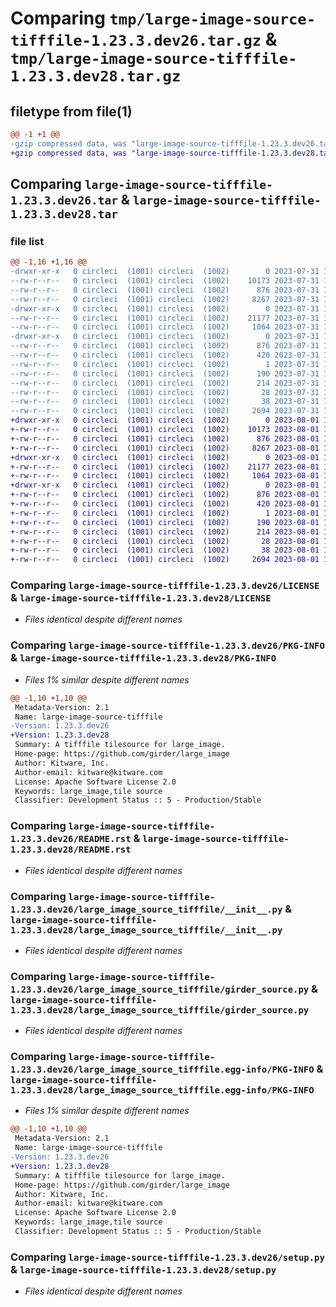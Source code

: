 # Comparing `tmp/large-image-source-tifffile-1.23.3.dev26.tar.gz` & `tmp/large-image-source-tifffile-1.23.3.dev28.tar.gz`

## filetype from file(1)

```diff
@@ -1 +1 @@
-gzip compressed data, was "large-image-source-tifffile-1.23.3.dev26.tar", last modified: Mon Jul 31 15:03:45 2023, max compression
+gzip compressed data, was "large-image-source-tifffile-1.23.3.dev28.tar", last modified: Tue Aug  1 17:18:42 2023, max compression
```

## Comparing `large-image-source-tifffile-1.23.3.dev26.tar` & `large-image-source-tifffile-1.23.3.dev28.tar`

### file list

```diff
@@ -1,16 +1,16 @@
-drwxr-xr-x   0 circleci  (1001) circleci  (1002)        0 2023-07-31 15:03:45.196695 large-image-source-tifffile-1.23.3.dev26/
--rw-r--r--   0 circleci  (1001) circleci  (1002)    10173 2023-07-31 15:03:44.000000 large-image-source-tifffile-1.23.3.dev26/LICENSE
--rw-r--r--   0 circleci  (1001) circleci  (1002)      876 2023-07-31 15:03:45.196695 large-image-source-tifffile-1.23.3.dev26/PKG-INFO
--rw-r--r--   0 circleci  (1001) circleci  (1002)     8267 2023-07-31 15:03:44.000000 large-image-source-tifffile-1.23.3.dev26/README.rst
-drwxr-xr-x   0 circleci  (1001) circleci  (1002)        0 2023-07-31 15:03:45.192695 large-image-source-tifffile-1.23.3.dev26/large_image_source_tifffile/
--rw-r--r--   0 circleci  (1001) circleci  (1002)    21177 2023-07-31 15:02:05.000000 large-image-source-tifffile-1.23.3.dev26/large_image_source_tifffile/__init__.py
--rw-r--r--   0 circleci  (1001) circleci  (1002)     1064 2023-07-31 15:02:05.000000 large-image-source-tifffile-1.23.3.dev26/large_image_source_tifffile/girder_source.py
-drwxr-xr-x   0 circleci  (1001) circleci  (1002)        0 2023-07-31 15:03:45.196695 large-image-source-tifffile-1.23.3.dev26/large_image_source_tifffile.egg-info/
--rw-r--r--   0 circleci  (1001) circleci  (1002)      876 2023-07-31 15:03:45.000000 large-image-source-tifffile-1.23.3.dev26/large_image_source_tifffile.egg-info/PKG-INFO
--rw-r--r--   0 circleci  (1001) circleci  (1002)      420 2023-07-31 15:03:45.000000 large-image-source-tifffile-1.23.3.dev26/large_image_source_tifffile.egg-info/SOURCES.txt
--rw-r--r--   0 circleci  (1001) circleci  (1002)        1 2023-07-31 15:03:45.000000 large-image-source-tifffile-1.23.3.dev26/large_image_source_tifffile.egg-info/dependency_links.txt
--rw-r--r--   0 circleci  (1001) circleci  (1002)      190 2023-07-31 15:03:45.000000 large-image-source-tifffile-1.23.3.dev26/large_image_source_tifffile.egg-info/entry_points.txt
--rw-r--r--   0 circleci  (1001) circleci  (1002)      214 2023-07-31 15:03:45.000000 large-image-source-tifffile-1.23.3.dev26/large_image_source_tifffile.egg-info/requires.txt
--rw-r--r--   0 circleci  (1001) circleci  (1002)       28 2023-07-31 15:03:45.000000 large-image-source-tifffile-1.23.3.dev26/large_image_source_tifffile.egg-info/top_level.txt
--rw-r--r--   0 circleci  (1001) circleci  (1002)       38 2023-07-31 15:03:45.196695 large-image-source-tifffile-1.23.3.dev26/setup.cfg
--rw-r--r--   0 circleci  (1001) circleci  (1002)     2694 2023-07-31 15:02:05.000000 large-image-source-tifffile-1.23.3.dev26/setup.py
+drwxr-xr-x   0 circleci  (1001) circleci  (1002)        0 2023-08-01 17:18:42.093383 large-image-source-tifffile-1.23.3.dev28/
+-rw-r--r--   0 circleci  (1001) circleci  (1002)    10173 2023-08-01 17:18:41.000000 large-image-source-tifffile-1.23.3.dev28/LICENSE
+-rw-r--r--   0 circleci  (1001) circleci  (1002)      876 2023-08-01 17:18:42.093383 large-image-source-tifffile-1.23.3.dev28/PKG-INFO
+-rw-r--r--   0 circleci  (1001) circleci  (1002)     8267 2023-08-01 17:18:41.000000 large-image-source-tifffile-1.23.3.dev28/README.rst
+drwxr-xr-x   0 circleci  (1001) circleci  (1002)        0 2023-08-01 17:18:42.093383 large-image-source-tifffile-1.23.3.dev28/large_image_source_tifffile/
+-rw-r--r--   0 circleci  (1001) circleci  (1002)    21177 2023-08-01 17:17:02.000000 large-image-source-tifffile-1.23.3.dev28/large_image_source_tifffile/__init__.py
+-rw-r--r--   0 circleci  (1001) circleci  (1002)     1064 2023-08-01 17:17:02.000000 large-image-source-tifffile-1.23.3.dev28/large_image_source_tifffile/girder_source.py
+drwxr-xr-x   0 circleci  (1001) circleci  (1002)        0 2023-08-01 17:18:42.093383 large-image-source-tifffile-1.23.3.dev28/large_image_source_tifffile.egg-info/
+-rw-r--r--   0 circleci  (1001) circleci  (1002)      876 2023-08-01 17:18:42.000000 large-image-source-tifffile-1.23.3.dev28/large_image_source_tifffile.egg-info/PKG-INFO
+-rw-r--r--   0 circleci  (1001) circleci  (1002)      420 2023-08-01 17:18:42.000000 large-image-source-tifffile-1.23.3.dev28/large_image_source_tifffile.egg-info/SOURCES.txt
+-rw-r--r--   0 circleci  (1001) circleci  (1002)        1 2023-08-01 17:18:42.000000 large-image-source-tifffile-1.23.3.dev28/large_image_source_tifffile.egg-info/dependency_links.txt
+-rw-r--r--   0 circleci  (1001) circleci  (1002)      190 2023-08-01 17:18:42.000000 large-image-source-tifffile-1.23.3.dev28/large_image_source_tifffile.egg-info/entry_points.txt
+-rw-r--r--   0 circleci  (1001) circleci  (1002)      214 2023-08-01 17:18:42.000000 large-image-source-tifffile-1.23.3.dev28/large_image_source_tifffile.egg-info/requires.txt
+-rw-r--r--   0 circleci  (1001) circleci  (1002)       28 2023-08-01 17:18:42.000000 large-image-source-tifffile-1.23.3.dev28/large_image_source_tifffile.egg-info/top_level.txt
+-rw-r--r--   0 circleci  (1001) circleci  (1002)       38 2023-08-01 17:18:42.093383 large-image-source-tifffile-1.23.3.dev28/setup.cfg
+-rw-r--r--   0 circleci  (1001) circleci  (1002)     2694 2023-08-01 17:17:02.000000 large-image-source-tifffile-1.23.3.dev28/setup.py
```

### Comparing `large-image-source-tifffile-1.23.3.dev26/LICENSE` & `large-image-source-tifffile-1.23.3.dev28/LICENSE`

 * *Files identical despite different names*

### Comparing `large-image-source-tifffile-1.23.3.dev26/PKG-INFO` & `large-image-source-tifffile-1.23.3.dev28/PKG-INFO`

 * *Files 1% similar despite different names*

```diff
@@ -1,10 +1,10 @@
 Metadata-Version: 2.1
 Name: large-image-source-tifffile
-Version: 1.23.3.dev26
+Version: 1.23.3.dev28
 Summary: A tifffile tilesource for large_image.
 Home-page: https://github.com/girder/large_image
 Author: Kitware, Inc.
 Author-email: kitware@kitware.com
 License: Apache Software License 2.0
 Keywords: large_image,tile source
 Classifier: Development Status :: 5 - Production/Stable
```

### Comparing `large-image-source-tifffile-1.23.3.dev26/README.rst` & `large-image-source-tifffile-1.23.3.dev28/README.rst`

 * *Files identical despite different names*

### Comparing `large-image-source-tifffile-1.23.3.dev26/large_image_source_tifffile/__init__.py` & `large-image-source-tifffile-1.23.3.dev28/large_image_source_tifffile/__init__.py`

 * *Files identical despite different names*

### Comparing `large-image-source-tifffile-1.23.3.dev26/large_image_source_tifffile/girder_source.py` & `large-image-source-tifffile-1.23.3.dev28/large_image_source_tifffile/girder_source.py`

 * *Files identical despite different names*

### Comparing `large-image-source-tifffile-1.23.3.dev26/large_image_source_tifffile.egg-info/PKG-INFO` & `large-image-source-tifffile-1.23.3.dev28/large_image_source_tifffile.egg-info/PKG-INFO`

 * *Files 1% similar despite different names*

```diff
@@ -1,10 +1,10 @@
 Metadata-Version: 2.1
 Name: large-image-source-tifffile
-Version: 1.23.3.dev26
+Version: 1.23.3.dev28
 Summary: A tifffile tilesource for large_image.
 Home-page: https://github.com/girder/large_image
 Author: Kitware, Inc.
 Author-email: kitware@kitware.com
 License: Apache Software License 2.0
 Keywords: large_image,tile source
 Classifier: Development Status :: 5 - Production/Stable
```

### Comparing `large-image-source-tifffile-1.23.3.dev26/setup.py` & `large-image-source-tifffile-1.23.3.dev28/setup.py`

 * *Files identical despite different names*

